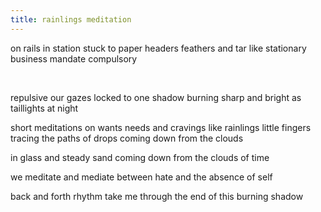 ```yaml
---
title: rainlings meditation
---
```


on rails in station
stuck to paper headers feathers
and tar
like stationary
business mandate
compulsory
<!--excerpt--><br>

repulsive
our gazes
locked to one shadow
burning sharp and bright
as taillights
at night
<br>

short meditations
on wants needs and cravings
like rainlings
little fingers
tracing
the paths of drops
coming down from
the clouds
<br>

in glass and
steady sand coming
down from the
clouds of
time
<br>

we meditate
and mediate
between hate
and the absence of
self
<br>

back and forth
rhythm
take me
through the end
of this
burning
shadow
